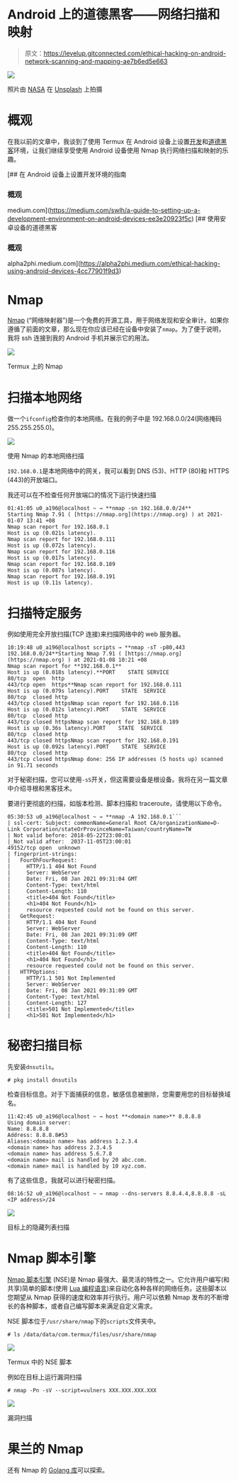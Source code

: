# Android 上的道德黑客——网络扫描和映射

> 原文：<https://levelup.gitconnected.com/ethical-hacking-on-android-network-scanning-and-mapping-ae7b6ed5e663>

![](img/ed2d92be88cc38f10d609516a4495ebc.png)

照片由 [NASA](https://unsplash.com/@nasa?utm_source=unsplash&utm_medium=referral&utm_content=creditCopyText) 在 [Unsplash](https://unsplash.com/s/photos/network-map?utm_source=unsplash&utm_medium=referral&utm_content=creditCopyText) 上拍摄

# 概观

在我以前的文章中，我谈到了使用 Termux 在 Android 设备上设置[开发](https://medium.com/swlh/a-guide-to-setting-up-a-development-environment-on-android-devices-ee3e20923f5c)和[道德黑客](https://alpha2phi.medium.com/ethical-hacking-using-android-devices-4cc77901f9d3)环境，让我们继续享受使用 Android 设备使用 Nmap 执行网络扫描和映射的乐趣。

[](https://medium.com/swlh/a-guide-to-setting-up-a-development-environment-on-android-devices-ee3e20923f5c) [## 在 Android 设备上设置开发环境的指南

### 概观

medium.com](https://medium.com/swlh/a-guide-to-setting-up-a-development-environment-on-android-devices-ee3e20923f5c) [](https://alpha2phi.medium.com/ethical-hacking-using-android-devices-4cc77901f9d3) [## 使用安卓设备的道德黑客

### 概观

alpha2phi.medium.com](https://alpha2phi.medium.com/ethical-hacking-using-android-devices-4cc77901f9d3) 

# Nmap

[Nmap](https://nmap.org/) (“网络映射器”)是一个免费的开源工具，用于网络发现和安全审计。如果你遵循了前面的文章，那么现在你应该已经在设备中安装了`nmap`。为了便于说明，我将 ssh 连接到我的 Android 手机并展示它的用法。

![](img/249d6c7123097579e8000219b242eadb.png)

Termux 上的 Nmap

# 扫描本地网络

做一个`ifconfig`检查你的本地网络。在我的例子中是 192.168.0.0/24(网络掩码 255.255.255.0)。

![](img/fdce7ed16ff41c1a41b8905158b8db93.png)

使用 Nmap 的本地网络扫描

`192.168.0.1`是本地网络中的网关，我可以看到 DNS (53)、HTTP (80)和 HTTPS (443)的开放端口。

我还可以在不检查任何开放端口的情况下运行快速扫描

```
01:41:05 u0_a196@localhost ~ → **nmap -sn 192.168.0.0/24**
Starting Nmap 7.91 ( [https://nmap.org](https://nmap.org) ) at 2021-01-07 13:41 +08
Nmap scan report for 192.168.0.1
Host is up (0.021s latency).
Nmap scan report for 192.168.0.111
Host is up (0.072s latency).
Nmap scan report for 192.168.0.116
Host is up (0.017s latency).
Nmap scan report for 192.168.0.189
Host is up (0.087s latency).
Nmap scan report for 192.168.0.191
Host is up (0.11s latency).
```

# 扫描特定服务

例如使用完全开放扫描(TCP 连接)来扫描网络中的 web 服务器。

```
10:19:48 u0_a196@localhost scripts → **nmap -sT -p80,443 192.168.0.0/24**Starting Nmap 7.91 ( [https://nmap.org](https://nmap.org) ) at 2021-01-08 10:21 +08
Nmap scan report for **192.168.0.1**
Host is up (0.018s latency).**PORT    STATE SERVICE
80/tcp  open  http
443/tcp open  https**Nmap scan report for 192.168.0.111
Host is up (0.079s latency).PORT    STATE  SERVICE
80/tcp  closed http
443/tcp closed httpsNmap scan report for 192.168.0.116
Host is up (0.012s latency).PORT    STATE  SERVICE
80/tcp  closed http
443/tcp closed httpsNmap scan report for 192.168.0.189
Host is up (0.36s latency).PORT    STATE  SERVICE
80/tcp  closed http
443/tcp closed httpsNmap scan report for 192.168.0.191
Host is up (0.092s latency).PORT    STATE  SERVICE
80/tcp  closed http
443/tcp closed httpsNmap done: 256 IP addresses (5 hosts up) scanned in 91.71 seconds
```

对于秘密扫描，您可以使用`-sS`开关，但这需要设备是根设备。我将在另一篇文章中介绍寻根和黑客技术。

要进行更彻底的扫描，如版本检测、脚本扫描和 traceroute，请使用以下命令。

```
05:30:53 u0_a196@localhost ~ → **nmap -A 192.168.0.1```
| ssl-cert: Subject: commonName=General Root CA/organizationName=D-Link Corporation/stateOrProvinceName=Taiwan/countryName=TW
| Not valid before: 2018-05-22T23:00:01
|_Not valid after:  2037-11-05T23:00:01
49152/tcp open  unknown
| fingerprint-strings:
|   FourOhFourRequest:
|     HTTP/1.1 404 Not Found
|     Server: WebServer
|     Date: Fri, 08 Jan 2021 09:31:04 GMT
|     Content-Type: text/html
|     Content-Length: 110
|     <title>404 Not Found</title>
|     <h1>404 Not Found</h1>
|     resource requested could not be found on this server.
|   GetRequest:
|     HTTP/1.1 404 Not Found
|     Server: WebServer
|     Date: Fri, 08 Jan 2021 09:31:09 GMT
|     Content-Type: text/html
|     Content-Length: 110
|     <title>404 Not Found</title>
|     <h1>404 Not Found</h1>
|     resource requested could not be found on this server.
|   HTTPOptions:
|     HTTP/1.1 501 Not Implemented
|     Server: WebServer
|     Date: Fri, 08 Jan 2021 09:31:09 GMT
|     Content-Type: text/html
|     Content-Length: 127
|     <title>501 Not Implemented</title>
|     <h1>501 Not Implemented</h1>
```

# 秘密扫描目标

先安装`dnsutils`。

```
# pkg install dnsutils
```

检查目标信息。对于下面捕获的信息，敏感信息被删除，您需要用您的目标替换域名。

```
11:42:45 u0_a196@localhost ~ → host **<domain name>** 8.8.8.8
Using domain server:
Name: 8.8.8.8
Address: 8.8.8.8#53
Aliases:<domain name> has address 1.2.3.4
<domain name> has address 2.3.4.5
<domain name> has address 5.6.7.8
<domain name> mail is handled by 20 abc.com.
<domain name> mail is handled by 10 xyz.com.
```

有了这些信息，我就可以进行秘密扫描。

```
08:16:52 u0_a196@localhost ~ → nmap --dns-servers 8.8.4.4,8.8.8.8 -sL <IP address>/24
```

![](img/2ed276a274ac25d565883e043504f2f8.png)

目标上的隐藏列表扫描

# Nmap 脚本引擎

[Nmap 脚本引擎](https://nmap.org/book/man-nse.html) (NSE)是 Nmap 最强大、最灵活的特性之一。它允许用户编写(和共享)简单的脚本(使用 [Lua 编程语言](http://lua.org/))来自动化各种各样的网络任务。这些脚本以您期望从 Nmap 获得的速度和效率并行执行。用户可以依赖 Nmap 发布的不断增长的各种脚本，或者自己编写脚本来满足自定义需求。

NSE 脚本位于`/usr/share/nmap`下的`scripts`文件夹中。

```
# ls /data/data/com.termux/files/usr/share/nmap
```

![](img/05dd75bce1292502c089b0f304fb0f8a.png)

Termux 中的 NSE 脚本

例如在目标上运行漏洞扫描

```
# nmap -Pn -sV --script=vulners XXX.XXX.XXX.XXX
```

![](img/f62a71eb17d2bdceec179e4e3f72d395.png)

漏洞扫描

# 果兰的 Nmap

还有 Nmap 的 [Golang 库](https://github.com/Ullaakut/nmap)可以探索。